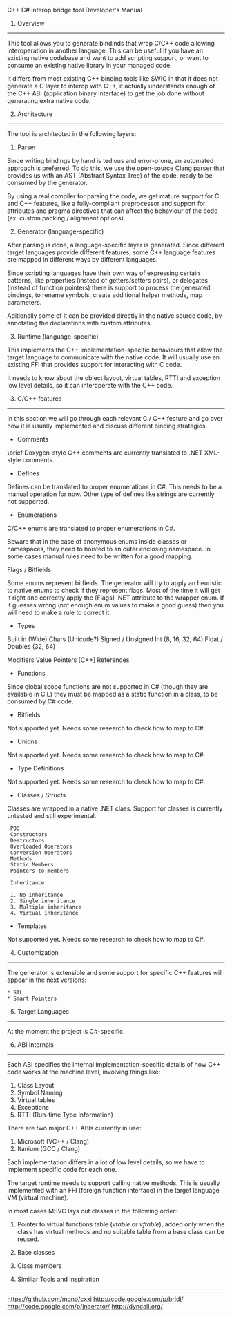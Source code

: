 C++ C# interop bridge tool Developer's Manual


1. Overview
-----------

This tool allows you to generate bindinds that wrap C/C++ code allowing
interoperation in another language. This can be useful if you have an
existing native codebase and want to add scripting support, or want to
consume an existing native library in your managed code.

It differs from most existing C++ binding tools like SWIG in that it
does not generate a C layer to interop with C++, it actually understands
enough of the C++ ABI (application binary interface) to get the job done
without generating extra native code.


2. Architecture
---------------

The tool is architected in the following layers:

 1. Parser

Since writing bindings by hand is tedious and error-prone, an automated
approach is preferred. To do this, we use the open-source Clang parser
that provides us with an AST (Abstract Syntax Tree) of the code, ready
to be consumed by the generator.

By using a real compiler for parsing the code, we get mature support for
C and C++ features, like a fully-compliant preprocessor and support for
attributes and pragma directives that can affect the behaviour of the
code (ex. custom packing / alignment options).

 2. Generator (language-specific)

After parsing is done, a language-specific layer is generated.
Since different target languages provide different features, some C++
language features are mapped in different ways by different languages.

Since scripting languages have their own way of expressing certain
patterns, like properties (instead of getters/setters pairs), or
delegates (instead of function pointers) there is support to process
the generated bindings, to rename symbols, create additional helper
methods, map parameters.

Aditionally some of it can be provided directly in the native source
code, by annotating the declarations with custom attributes.
 
 3. Runtime (language-specific)

This implements the C++ implementation-specific behaviours that allow
the target language to communicate with the native code. It will usually
use an existing FFI that provides support for interacting with C code.

It needs to know about the object layout, virtual tables, RTTI and
exception low level details, so it can interoperate with the C++ code.


3. C/C++ features
-------------------

In this section we will go through each relevant C / C++ feature and
go over how it is usually implemented and discuss different binding
strategies.

 * Comments
 
 \brief Doxygen-style C++ comments are currently translated to .NET
 XML-style comments.
 
 * Defines
 
 Defines can be translated to proper enumerations in C#. This needs
 to be a manual operation for now. Other type of defines like strings
 are currently not supported.

 * Enumerations
 
C/C++ enums are translated to proper enumerations in C#.

Beware that in the case of anonymous enums inside classes or namespaces,
they need to hoisted to an outer enclosing namespace. In some cases manual
rules need to be written for a good mapping.

 Flags / Bitfields
 
Some enums represent bitfields. The generator will try to apply an heuristic
to native enums to check if they represent flags. Most of the time it will
get it right and correctly apply the [Flags] .NET attribute to the wrapper
enum. If it guesses wrong (not enough enum values to make a good guess)
then you will need to make a rule to correct it.

 * Types

  Built in
   (Wide) Chars (Unicode?)
   Signed / Unsigned Int (8, 16, 32, 64)
   Float / Doubles (32, 64)
  
  Modifiers
   Value
   Pointers
   [C++] References
  
 * Functions

Since global scope functions are not supported in C# (though they are
available in CIL) they must be mapped as a static function in a class,
to be consumed by C# code.

 * Bitfields

Not supported yet. Needs some research to check how to map to C#.

 * Unions
 
Not supported yet. Needs some research to check how to map to C#.

 * Type Definitions
 
Not supported yet. Needs some research to check how to map to C#.

 * Classes / Structs
 
Classes are wrapped in a native .NET class. Support for classes is currently
untested and still experimental.

	 POD
	 Constructors
	 Destructors
	 Overloaded Operators
	 Conversion Operators
	 Methods
	 Static Members
	 Pointers to members
 
	 Inheritance:
	 
	 1. No inheritance
	 2. Single inheritance
	 3. Multiple inheritance
	 4. Virtual inheritance

* Templates

Not supported yet. Needs some research to check how to map to C#.

4. Customization
------------------

The generator is extensible and some support for specific C++ features
will appear in the next versions:

	* STL
	* Smart Pointers

5. Target Languages
-------------------

At the moment the project is C#-specific.

6. ABI Internals
----------------

Each ABI specifies the internal implementation-specific details of how
C++ code works at the machine level, involving things like:

 1. Class Layout
 2. Symbol Naming
 3. Virtual tables
 4. Exceptions
 5. RTTI (Run-time Type Information)

There are two major C++ ABIs currently in use:

 1. Microsoft (VC++ / Clang)
 2. Itanium (GCC / Clang)
 
Each implementation differs in a lot of low level details, so we have to
implement specific code for each one.

The target runtime needs to support calling native methods.
This is usually implemented with an FFI (foreign function interface) in
the target language VM (virtual machine).

In most cases MSVC lays out classes in the following order:

1. Pointer to virtual functions table (_vtable_ or _vftable_), added only
when the class has virtual methods and no suitable table from a base class
can be reused.

2. Base classes

3. Class members


7. Similiar Tools and Inspiration
---------------------------------

https://github.com/mono/cxxi
http://code.google.com/p/bridj/
http://code.google.com/p/jnaerator/
http://dyncall.org/
